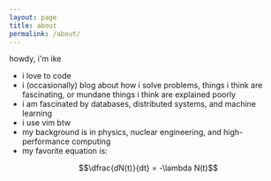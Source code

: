 ```yaml
---
layout: page
title: about
permalink: /about/
---
```

<script src="https://cdn.mathjax.org/mathjax/latest/MathJax.js?config=TeX-AMS-MML_HTMLorMML" type="text/javascript"></script>

howdy, i'm ike

- i love to code
- i (occasionally) blog about how i solve problems, things i think are fascinating, or mundane things i think are explained poorly
- i am fascinated by databases, distributed systems, and machine learning
- i use vim btw
- my background is in physics, nuclear engineering, and high-performance computing
- my favorite equation is:

$$\dfrac{dN(t)}{dt} = -\lambda N(t)$$
